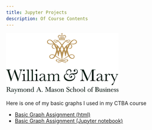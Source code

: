 ```yaml
---
title: Jupyter Projects
description: Of Course Contents
---
```


![My Picture](image.png)

Here is one of my basic graphs I used in my CTBA course
- [Basic Graph Assignment (html)](BasicGraphAssignment.html)
- [Basic Graph Assignment (Jupyter notebook)](BasicGraphAssignment.ipynb)

